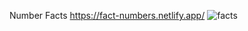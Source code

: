 Number Facts
https://fact-numbers.netlify.app/
![facts](https://github.com/homersalazar/Number-facts/assets/110954891/313e4fa0-44cb-4e19-9736-f6de9bf12e55)
